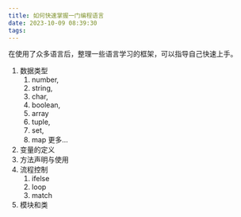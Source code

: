 ```yaml
---
title: 如何快速掌握一门编程语言
date: 2023-10-09 08:39:30
tags:
---
```


在使用了众多语言后，整理一些语言学习的框架，可以指导自己快速上手。

1. 数据类型
   1. number,
   2. string,
   3. char,
   4. boolean,
   5. array
   6. tuple,
   7. set,
   8. map
      更多...
2. 变量的定义
3. 方法声明与使用
4. 流程控制
   1. ifelse
   2. loop
   3. match
5. 模块和类

